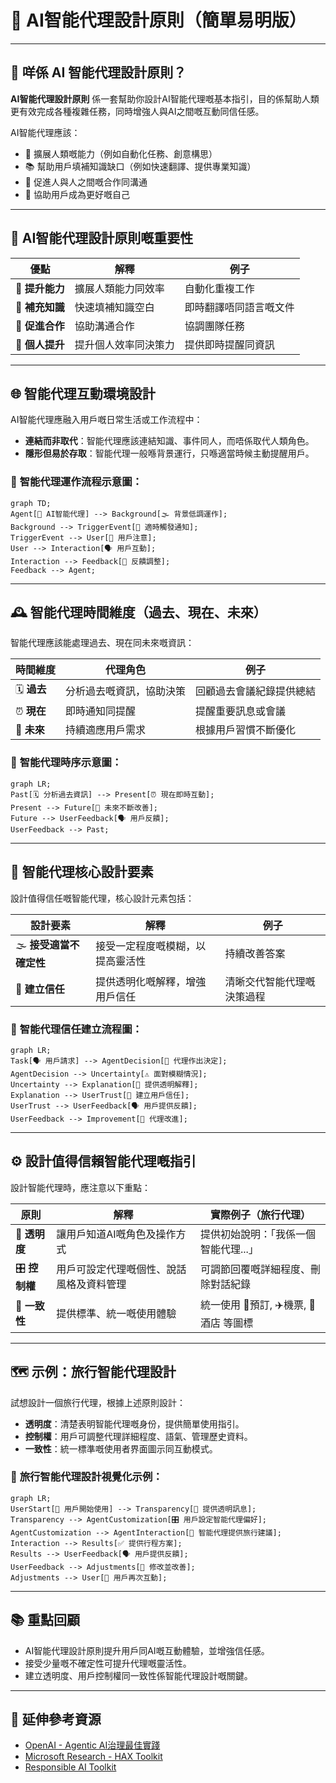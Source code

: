 # 🧩 AI智能代理設計原則（簡單易明版）

---

## 📌 **咩係 AI 智能代理設計原則？**

**AI智能代理設計原則** 係一套幫助你設計AI智能代理嘅基本指引，目的係幫助人類更有效完成各種複雜任務，同時增強人與AI之間嘅互動同信任感。

AI智能代理應該：
- 🚀 擴展人類嘅能力（例如自動化任務、創意構思）
- 📚 幫助用戶填補知識缺口（例如快速翻譯、提供專業知識）
- 🤝 促進人與人之間嘅合作同溝通
- 🌟 協助用戶成為更好嘅自己

---

## 🎯 **AI智能代理設計原則嘅重要性**

| 優點 | 解釋 | 例子 |
|---------|-------------|---------|
| 🚀 **提升能力** | 擴展人類能力同效率 | 自動化重複工作 |
| 📖 **補充知識** | 快速填補知識空白 | 即時翻譯唔同語言嘅文件 |
| 🤝 **促進合作** | 協助溝通合作 | 協調團隊任務 |
| 🦸 **個人提升** | 提升個人效率同決策力 | 提供即時提醒同資訊 |

---

## 🌐 **智能代理互動環境設計**

AI智能代理應融入用戶嘅日常生活或工作流程中：

- **連結而非取代**：智能代理應該連結知識、事件同人，而唔係取代人類角色。
- **隱形但易於存取**：智能代理一般喺背景運行，只喺適當時候主動提醒用戶。

### 📌 **智能代理運作流程示意圖：**
```mermaid
graph TD;
Agent[🤖 AI智能代理] --> Background[🌫️ 背景低調運作];
Background --> TriggerEvent[📢 適時觸發通知];
TriggerEvent --> User[🧑 用戶注意];
User --> Interaction[🗣️ 用戶互動];
Interaction --> Feedback[🔄 反饋調整];
Feedback --> Agent;
```

---

## 🕰️ **智能代理時間維度（過去、現在、未來）**

智能代理應該能處理過去、現在同未來嘅資訊：

| 時間維度 | 代理角色 | 例子 |
|------|------------|---------|
| 🗓️ **過去** | 分析過去嘅資訊，協助決策 | 回顧過去會議紀錄提供總結 |
| ⏰ **現在** | 即時通知同提醒 | 提醒重要訊息或會議 |
| 🚀 **未來** | 持續適應用戶需求 | 根據用戶習慣不斷優化 |

### 📌 **智能代理時序示意圖：**
```mermaid
graph LR;
Past[🗓️ 分析過去資訊] --> Present[⏰ 現在即時互動];
Present --> Future[🚀 未來不斷改善];
Future --> UserFeedback[🗣️ 用戶反饋];
UserFeedback --> Past;
```

---

## 🔑 **智能代理核心設計要素**

設計值得信任嘅智能代理，核心設計元素包括：

| 設計要素 | 解釋 | 例子 |
|---------|-------------|---------|
| 🌫️ **接受適當不確定性** | 接受一定程度嘅模糊，以提高靈活性 | 持續改善答案 |
| 🤝 **建立信任** | 提供透明化嘅解釋，增強用戶信任 | 清晰交代智能代理嘅決策過程 |

### 📌 **智能代理信任建立流程圖：**
```mermaid
graph LR;
Task[🗣️ 用戶請求] --> AgentDecision[🤖 代理作出決定];
AgentDecision --> Uncertainty[⚠️ 面對模糊情況];
Uncertainty --> Explanation[📝 提供透明解釋];
Explanation --> UserTrust[🤝 建立用戶信任];
UserTrust --> UserFeedback[🗣️ 用戶提供反饋];
UserFeedback --> Improvement[🔄 代理改進];
```

---

## ⚙️ **設計值得信賴智能代理嘅指引**

設計智能代理時，應注意以下重點：

| 原則 | 解釋 | 實際例子（旅行代理） |
|---------------|-------------|----------------|
| 🧾 **透明度** | 讓用戶知道AI嘅角色及操作方式 | 提供初始說明：「我係一個智能代理...」 |
| 🎛️ **控制權** | 用戶可設定代理嘅個性、說話風格及資料管理 | 可調節回覆嘅詳細程度、刪除對話紀錄 |
| 🔄 **一致性** | 提供標準、統一嘅使用體驗 | 統一使用 📅預訂, ✈️機票, 🏨酒店 等圖標 |

---

## 🗺️ **示例：旅行智能代理設計**

試想設計一個旅行代理，根據上述原則設計：

- **透明度**：清楚表明智能代理嘅身份，提供簡單使用指引。
- **控制權**：用戶可調整代理詳細程度、語氣、管理歷史資料。
- **一致性**：統一標準嘅使用者界面圖示同互動模式。

### 📌 **旅行智能代理設計視覺化示例：**
```mermaid
graph LR;
UserStart[🙋 用戶開始使用] --> Transparency[🧾 提供透明訊息];
Transparency --> AgentCustomization[🎛️ 用戶設定智能代理偏好];
AgentCustomization --> AgentInteraction[🤖 智能代理提供旅行建議];
Interaction --> Results[✅ 提供行程方案];
Results --> UserFeedback[🗣️ 用戶提供反饋];
UserFeedback --> Adjustments[🔄 修改並改善];
Adjustments --> User[🧑 用戶再次互動];
```

---

## 📚 **重點回顧**

- AI智能代理設計原則提升用戶同AI嘅互動體驗，並增強信任感。
- 接受少量嘅不確定性可提升代理嘅靈活性。
- 建立透明度、用戶控制權同一致性係智能代理設計嘅關鍵。

---

## 🌟 **延伸參考資源**

- [OpenAI - Agentic AI治理最佳實踐](https://openai.com)
- [Microsoft Research - HAX Toolkit](https://microsoft.com)
- [Responsible AI Toolkit](https://responsibleaitoolbox.ai)